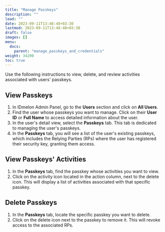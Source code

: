 ```yaml
---
title: "Manage Passkeys"
description: ""
lead: ""
date: 2023-09-11T13:48:48+03:30
lastmod: 2023-09-11T13:48:48+03:30
draft: false
images: []
menu:
  docs:
    parent: "manage_passkeys_and_credentials"
weight: 34200
toc: true
---
```


Use the following instructions to view, delete, and review activities associated with users' passkeys.

## View Passkeys

1. In IDmelon Admin Panel, go to the **Users** section and click on **All Users**.
2. Find the user whose passkeys you want to manage. Click on their **User ID** or **Full Name** to access detailed information about the user.
3. In the user's detail view, select the **Passkeys** tab. This tab is dedicated to managing the user's passkeys.
4. In the **Passkeys** tab, you will see a list of the user's existing passkeys, which includes the Relying Parties (RPs) where the user has registered their security key, granting them access.

## View Passkeys' Activities

1. In the **Passkeys** tab, find the passkey whose activities you want to view.
2. Click on the activity icon located in the action column, next to the delete icon. This will display a list of activities associated with that specific passkey.

## Delete Passkeys

1. In the **Passkeys** tab, locate the specific passkey you want to delete.
2. Click on the delete icon next to the passkey to remove it. This will revoke access to the associated RPs.
